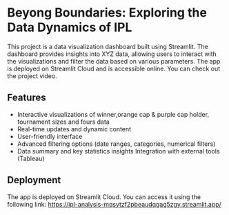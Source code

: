 # Beyong Boundaries: Exploring the Data Dynamics of IPL

This project is a data visualization dashboard built using Streamlit. The dashboard provides insights into XYZ data, allowing users to interact with the visualizations and filter the data based on various parameters. The app is deployed on Streamlit Cloud and is accessible online. You can check out the project video.

## Features
- Interactive visualizations of winner,orange cap & purple cap holder, tournament sizes and fours data
- Real-time updates and dynamic content
- User-friendly interface
- Advanced filtering options (date ranges, categories, numerical filters)
- Data summary and key statistics insights
  Integration with external tools (Tableau)


## Deployment
The app is deployed on Streamlit Cloud. You can access it using the following link:
https://ipl-analysis-mqsytzf2pbeaudqgag5zgy.streamlit.app/

